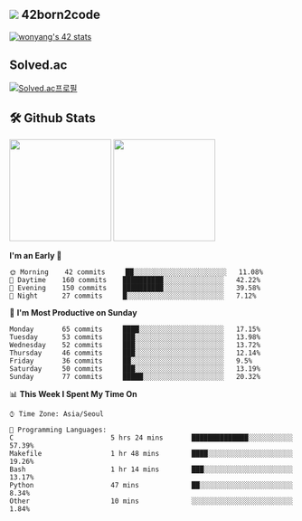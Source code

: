 
## <img src="https://img.shields.io/badge/-000000?style=flat&logo=42&logoColor=white"> 42born2code
[![wonyang's 42 stats](https://badge42.vercel.app/api/v2/cl5nhe5b6007809kydha7ht42/stats?cursusId=21&coalitionId=88)](https://profile.intra.42.fr/users/wonyang)

## Solved.ac
[![Solved.ac프로필](http://mazassumnida.wtf/api/v2/generate_badge?boj=bennyws)](https://solved.ac/bennyws)

## 🛠️ Github Stats
<p>
  <img height="180em" src="https://github-readme-stats-veggie-garden.vercel.app/api?username=gemstoneyang&show_icons=true&include_all_commits=true&bg_color=30,e96443,904e95&title_color=fff&text_color=fff">
  <img height="180em" src="https://github-readme-stats-veggie-garden.vercel.app/api/top-langs/?username=gemstoneyang&layout=compact&bg_color=30,e96443,904e95&title_color=fff&text_color=fff">
</p>

<!--START_SECTION:waka-->
**I'm an Early 🐤** 

```text
🌞 Morning    42 commits     ██░░░░░░░░░░░░░░░░░░░░░░░   11.08% 
🌆 Daytime    160 commits    ██████████░░░░░░░░░░░░░░░   42.22% 
🌃 Evening    150 commits    ██████████░░░░░░░░░░░░░░░   39.58% 
🌙 Night      27 commits     █░░░░░░░░░░░░░░░░░░░░░░░░   7.12%

```
📅 **I'm Most Productive on Sunday** 

```text
Monday       65 commits     ████░░░░░░░░░░░░░░░░░░░░░   17.15% 
Tuesday      53 commits     ███░░░░░░░░░░░░░░░░░░░░░░   13.98% 
Wednesday    52 commits     ███░░░░░░░░░░░░░░░░░░░░░░   13.72% 
Thursday     46 commits     ███░░░░░░░░░░░░░░░░░░░░░░   12.14% 
Friday       36 commits     ██░░░░░░░░░░░░░░░░░░░░░░░   9.5% 
Saturday     50 commits     ███░░░░░░░░░░░░░░░░░░░░░░   13.19% 
Sunday       77 commits     █████░░░░░░░░░░░░░░░░░░░░   20.32%

```


📊 **This Week I Spent My Time On** 

```text
⌚︎ Time Zone: Asia/Seoul

💬 Programming Languages: 
C                        5 hrs 24 mins       ██████████████░░░░░░░░░░░   57.39% 
Makefile                 1 hr 48 mins        ████░░░░░░░░░░░░░░░░░░░░░   19.26% 
Bash                     1 hr 14 mins        ███░░░░░░░░░░░░░░░░░░░░░░   13.17% 
Python                   47 mins             ██░░░░░░░░░░░░░░░░░░░░░░░   8.34% 
Other                    10 mins             ░░░░░░░░░░░░░░░░░░░░░░░░░   1.84%

```


<!--END_SECTION:waka-->

